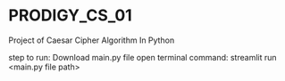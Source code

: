 # PRODIGY_CS_01
Project of Caesar Cipher Algorithm In Python 

step to run: 
Download main.py file
open terminal 
command: streamlit run <main.py file path>
